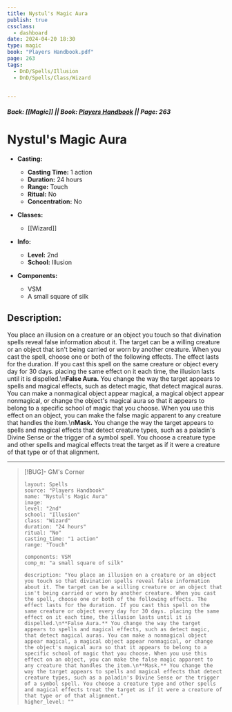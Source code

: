 ```yaml
---
title: Nystul's Magic Aura
publish: true
cssclass:
  - dashboard
date: 2024-04-20 18:30
type: magic
book: "Players Handbook.pdf"
page: 263
tags:
  - DnD/Spells/Illusion
  - DnD/Spells/Class/Wizard


---
```


##### Back: [[Magic]] || Book: [Players Handbook](https://drive.google.com/drive/folders/1O5bhpYizcIT5xxAoLOuzCRht_PVS7VSG?usp=sharing) || Page: 263

# Nystul's Magic Aura

- **Casting:**
    - **Casting Time:** 1 action
    - **Duration:** 24 hours
    - **Range:** Touch
    - **Ritual:** No
    - **Concentration:** No
- **Classes:**
    - [[Wizard]]

- **Info:**
    - **Level:** 2nd
    - **School:** Illusion
- **Components:**
    - VSM
    - A small square of silk

## Description:
You place an illusion on a creature or an object you touch so that divination spells reveal false information about it. The target can be a willing creature or an object that isn't being carried or worn by another creature. When you cast the spell, choose one or both of the following effects. The effect lasts for the duration. If you cast this spell on the same creature or object every day for 30 days. placing the same effect on it each time, the illusion lasts until it is dispelled.\n**False Aura.** You change the way the target appears to spells and magical effects, such as detect magic, that detect magical auras. You can make a nonmagical object appear magical, a magical object appear nonmagical, or change the object's magical aura so that it appears to belong to a specific school of magic that you choose. When you use this effect on an object, you can make the false magic apparent to any creature that handles the item.\n**Mask.** You change the way the target appears to spells and magical effects that detect creature types, such as a paladin's Divine Sense or the trigger of a symbol spell. You choose a creature type and other spells and magical effects treat the target as if it were a creature of that type or of that alignment.



---

> [!BUG]- GM's Corner
>
> ```statblock
> layout: Spells
> source: "Players Handbook"
> name: "Nystul's Magic Aura"
> image: 
> level: "2nd"
> school: "Illusion"
> class: "Wizard"
> duration: "24 hours"
> ritual: "No"
> casting_time: "1 action"
> range: "Touch"
>
> components: VSM
> comp_m: "a small square of silk"
>
> description: "You place an illusion on a creature or an object you touch so that divination spells reveal false information about it. The target can be a willing creature or an object that isn't being carried or worn by another creature. When you cast the spell, choose one or both of the following effects. The effect lasts for the duration. If you cast this spell on the same creature or object every day for 30 days. placing the same effect on it each time, the illusion lasts until it is dispelled.\n**False Aura.** You change the way the target appears to spells and magical effects, such as detect magic, that detect magical auras. You can make a nonmagical object appear magical, a magical object appear nonmagical, or change the object's magical aura so that it appears to belong to a specific school of magic that you choose. When you use this effect on an object, you can make the false magic apparent to any creature that handles the item.\n**Mask.** You change the way the target appears to spells and magical effects that detect creature types, such as a paladin's Divine Sense or the trigger of a symbol spell. You choose a creature type and other spells and magical effects treat the target as if it were a creature of that type or of that alignment."
> higher_level: ""
> ```
